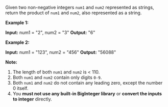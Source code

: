 
Given two non-negative integers  `num1`  and  `num2`  represented as strings, return the product of  `num1`  and  `num2`, also represented as a string.

**Example 1:**

**Input:** num1 = "2", num2 = "3"
**Output:** "6"

**Example 2:**

**Input:** num1 = "123", num2 = "456"
**Output:** "56088"

**Note:**

1.  The length of both  `num1`  and  `num2`  is < 110.
2.  Both  `num1`  and  `num2`  contain only digits  `0-9`.
3.  Both  `num1`  and  `num2` do not contain any leading zero, except the number 0 itself.
4.  You  **must not use any built-in BigInteger library**  or  **convert the inputs to integer**  directly.
